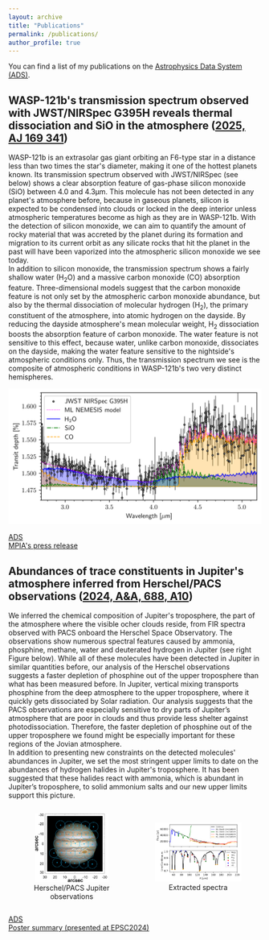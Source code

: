 ```yaml
---
layout: archive
title: "Publications"
permalink: /publications/
author_profile: true
---
```



You can find a list of my publications on the [Astrophysics Data System (ADS)](
https://ui.adsabs.harvard.edu/search/fq=%7B!type%3Daqp%20v%3D%24fq_database%7D&fq_database=(database%3Aastronomy%20OR%20database%3Aphysics)&q=%20author%3A%22gapp%2C%20c%22%20%20year%3A(2015-)&sort=date%20desc%2C%20bibcode%20desc&p_=0).

WASP-121b's transmission spectrum observed with JWST/NIRSpec G395H reveals thermal dissociation and SiO in the atmosphere ([2025, AJ 169 341](https://doi.org/10.3847/1538-3881/ad9c6e))
----------------------------------------------------------------------------

WASP-121b is an extrasolar gas giant orbiting an F6-type star in a distance less than two times the star's diameter, making it one of the hottest planets known. Its transmission spectrum observed with JWST/NIRSpec (see below) shows a clear absorption feature of gas-phase silicon monoxide (SiO) between 4.0 and 4.3µm. This molecule has not been detected in any planet's atmosphere before, because in gaseous planets, silicon is expected to be condensed into clouds or locked in the deep interior unless atmospheric temperatures become as high as they are in WASP-121b. With the detection of silicon monoxide, we can aim to quantify the amount of rocky material that was accreted by the planet during its formation and migration to its current orbit as any silicate rocks that hit the planet in the past will have been vaporized into the atmospheric silicon monoxide we see today.  
In addition to silicon monoxide, the transmission spectrum shows a fairly shallow water (H<sub>2</sub>O) and a massive carbon monoxide (CO) absorption feature. Three-dimensional models suggest that the carbon monoxide feature is not only set by the atmospheric carbon monoxide abundance, but also by the thermal dissociation of molecular hydrogen (H<sub>2</sub>), the primary constituent of the atmosphere, into atomic hydrogen on the dayside. By reducing the dayside atmosphere's mean molecular weight, H<sub>2</sub> dissociation boosts the absorption feature of carbon monoxide. The water feature is not sensitive to this effect, because water, unlike carbon monoxide, dissociates on the dayside, making the water feature sensitive to the nightside's atmospheric conditions only. Thus, the transmission spectrum we see is the composite of atmospheric conditions in WASP-121b's two very distinct hemispheres.

![WASP-121b's transmission spectrum observed with JWST/NIRSpec](/images/w121b_transmission-spectrum.png)

[ADS](https://ui.adsabs.harvard.edu/abs/2025arXiv250602199G/abstract)  
[MPIA's press release](https://www.mpia.de/aktuelles/wissenschaft/2025-03-wasp-121b)


Abundances of trace constituents in Jupiter's atmosphere inferred from Herschel/PACS observations ([2024, A&A, 688, A10](https://www.aanda.org/articles/aa/full_html/2024/08/aa47345-23/aa47345-23.html))
----------------------------------------------------------------------------

We inferred the chemical composition of Jupiter's troposphere, the part of the atmosphere where the visible ocher clouds reside, from FIR spectra observed with PACS onboard the Herschel Space Observatory. The observations show numerous spectral features caused by ammonia, phosphine, methane, water and deuterated hydrogen in Jupiter (see right Figure below). While all of these molecules have been detected in Jupiter in similar quantities before, our analysis of the Herschel observations suggests a faster depletion of phosphine out of the upper troposphere than what has been measured before. In Jupiter, vertical mixing transports phosphine from the deep atmosphere to the upper troposphere, where it quickly gets dissociated by Solar radiation. Our analysis suggests that the PACS observations are especially sensitive to dry parts of Jupiter’s atmosphere that are poor in clouds and thus provide less shelter against photodissociation. Therefore, the faster depletion of phosphine out of the upper troposphere we found might be especially important for these regions of the Jovian atmosphere.  
In addition to presenting new constraints on the detected molecules' abundances in Jupiter, we set the most stringent upper limits to date on the abundances of hydrogen halides in Jupiter's troposphere. It has been suggested that these halides react with ammonia, which is abundant in Jupiter’s troposphere, to solid ammonium salts and our new upper limits support this picture.

<div style="display: flex; flex-direction: row; justify-content: space-around; align-items: center; text-align: center;">
  <figure>
    <img src="/images/jupiter.png" alt="Herschel/PACS Jupiter observations" style="width: 85%;">
    <figcaption>Herschel/PACS Jupiter observations</figcaption>
  </figure>

  <figure>
    <img src="/images/jupiter_spectra.png" alt="Jupiter spectra" style="width: 115%;">
    <figcaption>Extracted spectra</figcaption>
  </figure>

</div>

[ADS](https://ui.adsabs.harvard.edu/abs/2024A%26A...688A..10G/abstract)  
[Poster summary (presented at EPSC2024)](/files/epsc2024.pdf)
